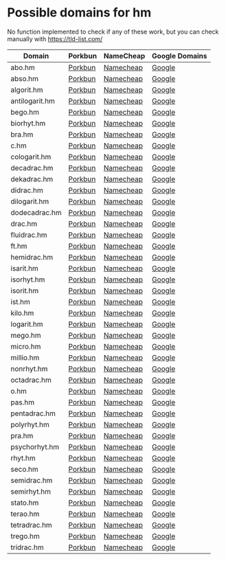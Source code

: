 # Possible domains for hm

No function implemented to check if any of these work, but you can check manually with https://tld-list.com/

| Domain | Porkbun | NameCheap | Google Domains |
|---|---|---|---|
| abo.hm | [Porkbun](https://porkbun.com/checkout/search?prb=e814663da1&tlds=&idnLanguage=&search=search&q=abo.hm) | [Namecheap](https://www.namecheap.com/domains/registration/results/?domain=abo.hm) | [Google](https://domains.google.com/registrar/search?searchTerm=abo.hm) |
| abso.hm | [Porkbun](https://porkbun.com/checkout/search?prb=e814663da1&tlds=&idnLanguage=&search=search&q=abso.hm) | [Namecheap](https://www.namecheap.com/domains/registration/results/?domain=abso.hm) | [Google](https://domains.google.com/registrar/search?searchTerm=abso.hm) |
| algorit.hm | [Porkbun](https://porkbun.com/checkout/search?prb=e814663da1&tlds=&idnLanguage=&search=search&q=algorit.hm) | [Namecheap](https://www.namecheap.com/domains/registration/results/?domain=algorit.hm) | [Google](https://domains.google.com/registrar/search?searchTerm=algorit.hm) |
| antilogarit.hm | [Porkbun](https://porkbun.com/checkout/search?prb=e814663da1&tlds=&idnLanguage=&search=search&q=antilogarit.hm) | [Namecheap](https://www.namecheap.com/domains/registration/results/?domain=antilogarit.hm) | [Google](https://domains.google.com/registrar/search?searchTerm=antilogarit.hm) |
| bego.hm | [Porkbun](https://porkbun.com/checkout/search?prb=e814663da1&tlds=&idnLanguage=&search=search&q=bego.hm) | [Namecheap](https://www.namecheap.com/domains/registration/results/?domain=bego.hm) | [Google](https://domains.google.com/registrar/search?searchTerm=bego.hm) |
| biorhyt.hm | [Porkbun](https://porkbun.com/checkout/search?prb=e814663da1&tlds=&idnLanguage=&search=search&q=biorhyt.hm) | [Namecheap](https://www.namecheap.com/domains/registration/results/?domain=biorhyt.hm) | [Google](https://domains.google.com/registrar/search?searchTerm=biorhyt.hm) |
| bra.hm | [Porkbun](https://porkbun.com/checkout/search?prb=e814663da1&tlds=&idnLanguage=&search=search&q=bra.hm) | [Namecheap](https://www.namecheap.com/domains/registration/results/?domain=bra.hm) | [Google](https://domains.google.com/registrar/search?searchTerm=bra.hm) |
| c.hm | [Porkbun](https://porkbun.com/checkout/search?prb=e814663da1&tlds=&idnLanguage=&search=search&q=c.hm) | [Namecheap](https://www.namecheap.com/domains/registration/results/?domain=c.hm) | [Google](https://domains.google.com/registrar/search?searchTerm=c.hm) |
| cologarit.hm | [Porkbun](https://porkbun.com/checkout/search?prb=e814663da1&tlds=&idnLanguage=&search=search&q=cologarit.hm) | [Namecheap](https://www.namecheap.com/domains/registration/results/?domain=cologarit.hm) | [Google](https://domains.google.com/registrar/search?searchTerm=cologarit.hm) |
| decadrac.hm | [Porkbun](https://porkbun.com/checkout/search?prb=e814663da1&tlds=&idnLanguage=&search=search&q=decadrac.hm) | [Namecheap](https://www.namecheap.com/domains/registration/results/?domain=decadrac.hm) | [Google](https://domains.google.com/registrar/search?searchTerm=decadrac.hm) |
| dekadrac.hm | [Porkbun](https://porkbun.com/checkout/search?prb=e814663da1&tlds=&idnLanguage=&search=search&q=dekadrac.hm) | [Namecheap](https://www.namecheap.com/domains/registration/results/?domain=dekadrac.hm) | [Google](https://domains.google.com/registrar/search?searchTerm=dekadrac.hm) |
| didrac.hm | [Porkbun](https://porkbun.com/checkout/search?prb=e814663da1&tlds=&idnLanguage=&search=search&q=didrac.hm) | [Namecheap](https://www.namecheap.com/domains/registration/results/?domain=didrac.hm) | [Google](https://domains.google.com/registrar/search?searchTerm=didrac.hm) |
| dilogarit.hm | [Porkbun](https://porkbun.com/checkout/search?prb=e814663da1&tlds=&idnLanguage=&search=search&q=dilogarit.hm) | [Namecheap](https://www.namecheap.com/domains/registration/results/?domain=dilogarit.hm) | [Google](https://domains.google.com/registrar/search?searchTerm=dilogarit.hm) |
| dodecadrac.hm | [Porkbun](https://porkbun.com/checkout/search?prb=e814663da1&tlds=&idnLanguage=&search=search&q=dodecadrac.hm) | [Namecheap](https://www.namecheap.com/domains/registration/results/?domain=dodecadrac.hm) | [Google](https://domains.google.com/registrar/search?searchTerm=dodecadrac.hm) |
| drac.hm | [Porkbun](https://porkbun.com/checkout/search?prb=e814663da1&tlds=&idnLanguage=&search=search&q=drac.hm) | [Namecheap](https://www.namecheap.com/domains/registration/results/?domain=drac.hm) | [Google](https://domains.google.com/registrar/search?searchTerm=drac.hm) |
| fluidrac.hm | [Porkbun](https://porkbun.com/checkout/search?prb=e814663da1&tlds=&idnLanguage=&search=search&q=fluidrac.hm) | [Namecheap](https://www.namecheap.com/domains/registration/results/?domain=fluidrac.hm) | [Google](https://domains.google.com/registrar/search?searchTerm=fluidrac.hm) |
| ft.hm | [Porkbun](https://porkbun.com/checkout/search?prb=e814663da1&tlds=&idnLanguage=&search=search&q=ft.hm) | [Namecheap](https://www.namecheap.com/domains/registration/results/?domain=ft.hm) | [Google](https://domains.google.com/registrar/search?searchTerm=ft.hm) |
| hemidrac.hm | [Porkbun](https://porkbun.com/checkout/search?prb=e814663da1&tlds=&idnLanguage=&search=search&q=hemidrac.hm) | [Namecheap](https://www.namecheap.com/domains/registration/results/?domain=hemidrac.hm) | [Google](https://domains.google.com/registrar/search?searchTerm=hemidrac.hm) |
| isarit.hm | [Porkbun](https://porkbun.com/checkout/search?prb=e814663da1&tlds=&idnLanguage=&search=search&q=isarit.hm) | [Namecheap](https://www.namecheap.com/domains/registration/results/?domain=isarit.hm) | [Google](https://domains.google.com/registrar/search?searchTerm=isarit.hm) |
| isorhyt.hm | [Porkbun](https://porkbun.com/checkout/search?prb=e814663da1&tlds=&idnLanguage=&search=search&q=isorhyt.hm) | [Namecheap](https://www.namecheap.com/domains/registration/results/?domain=isorhyt.hm) | [Google](https://domains.google.com/registrar/search?searchTerm=isorhyt.hm) |
| isorit.hm | [Porkbun](https://porkbun.com/checkout/search?prb=e814663da1&tlds=&idnLanguage=&search=search&q=isorit.hm) | [Namecheap](https://www.namecheap.com/domains/registration/results/?domain=isorit.hm) | [Google](https://domains.google.com/registrar/search?searchTerm=isorit.hm) |
| ist.hm | [Porkbun](https://porkbun.com/checkout/search?prb=e814663da1&tlds=&idnLanguage=&search=search&q=ist.hm) | [Namecheap](https://www.namecheap.com/domains/registration/results/?domain=ist.hm) | [Google](https://domains.google.com/registrar/search?searchTerm=ist.hm) |
| kilo.hm | [Porkbun](https://porkbun.com/checkout/search?prb=e814663da1&tlds=&idnLanguage=&search=search&q=kilo.hm) | [Namecheap](https://www.namecheap.com/domains/registration/results/?domain=kilo.hm) | [Google](https://domains.google.com/registrar/search?searchTerm=kilo.hm) |
| logarit.hm | [Porkbun](https://porkbun.com/checkout/search?prb=e814663da1&tlds=&idnLanguage=&search=search&q=logarit.hm) | [Namecheap](https://www.namecheap.com/domains/registration/results/?domain=logarit.hm) | [Google](https://domains.google.com/registrar/search?searchTerm=logarit.hm) |
| mego.hm | [Porkbun](https://porkbun.com/checkout/search?prb=e814663da1&tlds=&idnLanguage=&search=search&q=mego.hm) | [Namecheap](https://www.namecheap.com/domains/registration/results/?domain=mego.hm) | [Google](https://domains.google.com/registrar/search?searchTerm=mego.hm) |
| micro.hm | [Porkbun](https://porkbun.com/checkout/search?prb=e814663da1&tlds=&idnLanguage=&search=search&q=micro.hm) | [Namecheap](https://www.namecheap.com/domains/registration/results/?domain=micro.hm) | [Google](https://domains.google.com/registrar/search?searchTerm=micro.hm) |
| millio.hm | [Porkbun](https://porkbun.com/checkout/search?prb=e814663da1&tlds=&idnLanguage=&search=search&q=millio.hm) | [Namecheap](https://www.namecheap.com/domains/registration/results/?domain=millio.hm) | [Google](https://domains.google.com/registrar/search?searchTerm=millio.hm) |
| nonrhyt.hm | [Porkbun](https://porkbun.com/checkout/search?prb=e814663da1&tlds=&idnLanguage=&search=search&q=nonrhyt.hm) | [Namecheap](https://www.namecheap.com/domains/registration/results/?domain=nonrhyt.hm) | [Google](https://domains.google.com/registrar/search?searchTerm=nonrhyt.hm) |
| octadrac.hm | [Porkbun](https://porkbun.com/checkout/search?prb=e814663da1&tlds=&idnLanguage=&search=search&q=octadrac.hm) | [Namecheap](https://www.namecheap.com/domains/registration/results/?domain=octadrac.hm) | [Google](https://domains.google.com/registrar/search?searchTerm=octadrac.hm) |
| o.hm | [Porkbun](https://porkbun.com/checkout/search?prb=e814663da1&tlds=&idnLanguage=&search=search&q=o.hm) | [Namecheap](https://www.namecheap.com/domains/registration/results/?domain=o.hm) | [Google](https://domains.google.com/registrar/search?searchTerm=o.hm) |
| pas.hm | [Porkbun](https://porkbun.com/checkout/search?prb=e814663da1&tlds=&idnLanguage=&search=search&q=pas.hm) | [Namecheap](https://www.namecheap.com/domains/registration/results/?domain=pas.hm) | [Google](https://domains.google.com/registrar/search?searchTerm=pas.hm) |
| pentadrac.hm | [Porkbun](https://porkbun.com/checkout/search?prb=e814663da1&tlds=&idnLanguage=&search=search&q=pentadrac.hm) | [Namecheap](https://www.namecheap.com/domains/registration/results/?domain=pentadrac.hm) | [Google](https://domains.google.com/registrar/search?searchTerm=pentadrac.hm) |
| polyrhyt.hm | [Porkbun](https://porkbun.com/checkout/search?prb=e814663da1&tlds=&idnLanguage=&search=search&q=polyrhyt.hm) | [Namecheap](https://www.namecheap.com/domains/registration/results/?domain=polyrhyt.hm) | [Google](https://domains.google.com/registrar/search?searchTerm=polyrhyt.hm) |
| pra.hm | [Porkbun](https://porkbun.com/checkout/search?prb=e814663da1&tlds=&idnLanguage=&search=search&q=pra.hm) | [Namecheap](https://www.namecheap.com/domains/registration/results/?domain=pra.hm) | [Google](https://domains.google.com/registrar/search?searchTerm=pra.hm) |
| psychorhyt.hm | [Porkbun](https://porkbun.com/checkout/search?prb=e814663da1&tlds=&idnLanguage=&search=search&q=psychorhyt.hm) | [Namecheap](https://www.namecheap.com/domains/registration/results/?domain=psychorhyt.hm) | [Google](https://domains.google.com/registrar/search?searchTerm=psychorhyt.hm) |
| rhyt.hm | [Porkbun](https://porkbun.com/checkout/search?prb=e814663da1&tlds=&idnLanguage=&search=search&q=rhyt.hm) | [Namecheap](https://www.namecheap.com/domains/registration/results/?domain=rhyt.hm) | [Google](https://domains.google.com/registrar/search?searchTerm=rhyt.hm) |
| seco.hm | [Porkbun](https://porkbun.com/checkout/search?prb=e814663da1&tlds=&idnLanguage=&search=search&q=seco.hm) | [Namecheap](https://www.namecheap.com/domains/registration/results/?domain=seco.hm) | [Google](https://domains.google.com/registrar/search?searchTerm=seco.hm) |
| semidrac.hm | [Porkbun](https://porkbun.com/checkout/search?prb=e814663da1&tlds=&idnLanguage=&search=search&q=semidrac.hm) | [Namecheap](https://www.namecheap.com/domains/registration/results/?domain=semidrac.hm) | [Google](https://domains.google.com/registrar/search?searchTerm=semidrac.hm) |
| semirhyt.hm | [Porkbun](https://porkbun.com/checkout/search?prb=e814663da1&tlds=&idnLanguage=&search=search&q=semirhyt.hm) | [Namecheap](https://www.namecheap.com/domains/registration/results/?domain=semirhyt.hm) | [Google](https://domains.google.com/registrar/search?searchTerm=semirhyt.hm) |
| stato.hm | [Porkbun](https://porkbun.com/checkout/search?prb=e814663da1&tlds=&idnLanguage=&search=search&q=stato.hm) | [Namecheap](https://www.namecheap.com/domains/registration/results/?domain=stato.hm) | [Google](https://domains.google.com/registrar/search?searchTerm=stato.hm) |
| terao.hm | [Porkbun](https://porkbun.com/checkout/search?prb=e814663da1&tlds=&idnLanguage=&search=search&q=terao.hm) | [Namecheap](https://www.namecheap.com/domains/registration/results/?domain=terao.hm) | [Google](https://domains.google.com/registrar/search?searchTerm=terao.hm) |
| tetradrac.hm | [Porkbun](https://porkbun.com/checkout/search?prb=e814663da1&tlds=&idnLanguage=&search=search&q=tetradrac.hm) | [Namecheap](https://www.namecheap.com/domains/registration/results/?domain=tetradrac.hm) | [Google](https://domains.google.com/registrar/search?searchTerm=tetradrac.hm) |
| trego.hm | [Porkbun](https://porkbun.com/checkout/search?prb=e814663da1&tlds=&idnLanguage=&search=search&q=trego.hm) | [Namecheap](https://www.namecheap.com/domains/registration/results/?domain=trego.hm) | [Google](https://domains.google.com/registrar/search?searchTerm=trego.hm) |
| tridrac.hm | [Porkbun](https://porkbun.com/checkout/search?prb=e814663da1&tlds=&idnLanguage=&search=search&q=tridrac.hm) | [Namecheap](https://www.namecheap.com/domains/registration/results/?domain=tridrac.hm) | [Google](https://domains.google.com/registrar/search?searchTerm=tridrac.hm) |
